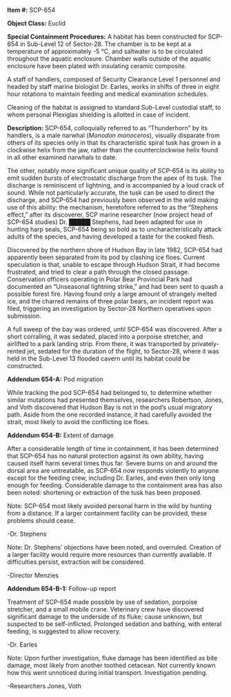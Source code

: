 **Item #:** SCP-654

**Object Class:** Euclid

**Special Containment Procedures:** A habitat has been constructed for SCP-654 in Sub-Level 12 of Sector-28. The chamber is to be kept at a temperature of approximately -5 °C, and saltwater is to be circulated throughout the aquatic enclosure. Chamber walls outside of the aquatic enclosure have been plated with insulating ceramic composite.

A staff of handlers, composed of Security Clearance Level 1 personnel and headed by staff marine biologist Dr. Earles, works in shifts of three in eight hour rotations to maintain feeding and medical examination schedules.

Cleaning of the habitat is assigned to standard Sub-Level custodial staff, to whom personal Plexiglas shielding is allotted in case of incident.

**Description:** SCP-654, colloquially referred to as “Thunderhorn” by its handlers, is a male narwhal (_Monodon monoceros_), visually disparate from others of its species only in that its characteristic spiral tusk has grown in a clockwise helix from the jaw, rather than the counterclockwise helix found in all other examined narwhals to date.

The other, notably more significant unique quality of SCP-654 is its ability to emit sudden bursts of electrostatic discharge from the apex of its tusk. The discharge is reminiscent of lightning, and is accompanied by a loud crack of sound. While not particularly accurate, the tusk can be used to direct the discharge, and SCP-654 had previously been observed in the wild making use of this ability: the mechanism, heretofore referred to as the “Stephens effect,” after its discoverer, SCP marine researcher (now project head of SCP-654 studies) Dr. █████ Stephens, had been adapted for use in hunting harp seals, SCP-654 being so bold as to uncharacteristically attack adults of the species, and having developed a taste for the cooked flesh.

Discovered by the northern shore of Hudson Bay in late 1982, SCP-654 had apparently been separated from its pod by clashing ice floes. Current speculation is that, unable to escape through Hudson Strait, it had become frustrated, and tried to clear a path through the closed passage. Conservation officers operating in Polar Bear Provincial Park had documented an “Unseasonal lightning strike,” and had been sent to quash a possible forest fire. Having found only a large amount of strangely melted ice, and the charred remains of three polar bears, an incident report was filed, triggering an investigation by Sector-28 Northern operatives upon submission.

A full sweep of the bay was ordered, until SCP-654 was discovered. After a short corralling, it was sedated, placed into a porpoise stretcher, and airlifted to a park landing strip. From there, it was transported by privately-rented jet, sedated for the duration of the flight, to Sector-28, where it was held in the Sub-Level 13 flooded cavern until its habitat could be constructed.

**Addendum 654-A:** Pod migration

While tracking the pod SCP-654 had belonged to, to determine whether similar mutations had presented themselves, researchers Robertson, Jones, and Voth discovered that Hudson Bay is not in the pod’s usual migratory path. Aside from the one recorded instance, it had carefully avoided the strait, most likely to avoid the conflicting ice floes.

**Addendum 654-B:** Extent of damage

After a considerable length of time in containment, it has been determined that SCP-654 has no natural protection against its own ability, having caused itself harm several times thus far. Severe burns on and around the dorsal area are untreatable, as SCP-654 now responds violently to anyone except for the feeding crew, including Dr. Earles, and even then only long enough for feeding. Considerable damage to the containment area has also been noted: shortening or extraction of the tusk has been proposed.

Note: SCP-654 most likely avoided personal harm in the wild by hunting from a distance. If a larger containment facility can be provided, these problems should cease.

\-Dr. Stephens

Note: Dr. Stephens’ objections have been noted, and overruled. Creation of a larger facility would require more resources than currently available. If difficulties persist, extraction will be considered.

\-Director Menzies

**Addendum 654-B-1:** Follow-up report

Treatment of SCP-654 made possible by use of sedation, porpoise stretcher, and a small mobile crane. Veterinary crew have discovered significant damage to the underside of its fluke; cause unknown, but suspected to be self-inflicted. Prolonged sedation and bathing, with enteral feeding, is suggested to allow recovery.

\-Dr. Earles

Note: Upon further investigation, fluke damage has been identified as bite damage, most likely from another toothed cetacean. Not currently known how this went unnoticed during initial transport. Investigation pending.

\-Researchers Jones, Voth